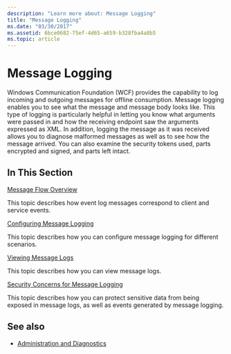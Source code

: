 ```yaml
---
description: "Learn more about: Message Logging"
title: "Message Logging"
ms.date: "03/30/2017"
ms.assetid: 6bce0682-75ef-4d65-a659-b328fba4a8b5
ms.topic: article
---
```

# Message Logging

Windows Communication Foundation (WCF) provides the capability to log incoming and outgoing messages for offline consumption. Message logging enables you to see what the message and message body looks like. This type of logging is particularly helpful in letting you know what arguments were passed in and how the receiving endpoint saw the arguments expressed as XML. In addition, logging the message as it was received allows you to diagnose malformed messages as well as to see how the message arrived. You can also examine the security tokens used, parts encrypted and signed, and parts left intact.  
  
## In This Section  

 [Message Flow Overview](message-flow-overview.md)  
  
 This topic describes how event log messages correspond to client and service events.  
  
 [Configuring Message Logging](configuring-message-logging.md)  
  
 This topic describes how you can configure message logging for different scenarios.  
  
 [Viewing Message Logs](viewing-message-logs.md)  
  
 This topic describes how you can view message logs.  
  
 [Security Concerns for Message Logging](security-concerns-for-message-logging.md)  
  
 This topic describes how you can protect sensitive data from being exposed in message logs, as well as events generated by message logging.  
  
## See also

- [Administration and Diagnostics](index.md)

